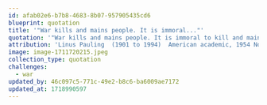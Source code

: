 ```yaml
---
id: afab02e6-b7b8-4683-8b07-957905435cd6
blueprint: quotation
title: '"War kills and mains people. It is immoral..."'
quotation: '"War kills and mains people. It is immoral to kill and main people. War is immoral."'
attribution: 'Linus Pauling  (1901 to 1994)  American academic, 1954 Nobel laureate in chemistry, 1962 Nobel peace laureate.'
image: image-1711720215.jpeg
collection_type: quotation
challenges:
  - war
updated_by: 46c097c5-771c-49e2-b8c6-ba6009ae7172
updated_at: 1718990597
---
```

